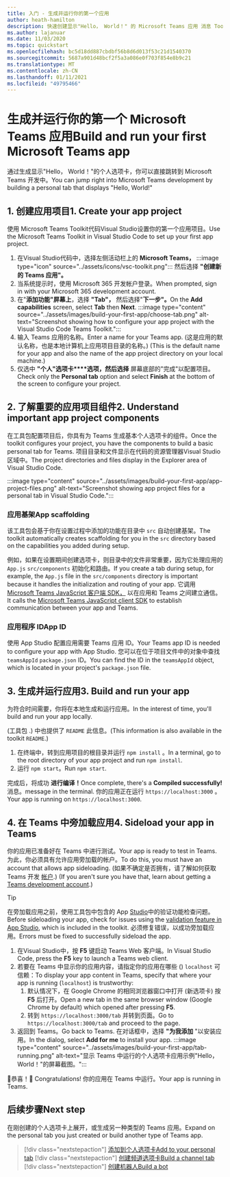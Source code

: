 ```yaml
---
title: 入门 - 生成并运行你的第一个应用
author: heath-hamilton
description: 快速创建显示"Hello， World！" 的 Microsoft Teams 应用 消息 Toolkit。
ms.author: lajanuar
ms.date: 11/03/2020
ms.topic: quickstart
ms.openlocfilehash: bc5d18dd887cbdbf56b8d6d013f53c21d1540370
ms.sourcegitcommit: 5687a901d48bcf2f5a3a086e0f703f854e8b9c21
ms.translationtype: MT
ms.contentlocale: zh-CN
ms.lasthandoff: 01/11/2021
ms.locfileid: "49795466"
---
```

# <a name="build-and-run-your-first-microsoft-teams-app"></a><span data-ttu-id="9bb32-104">生成并运行你的第一个 Microsoft Teams 应用</span><span class="sxs-lookup"><span data-stu-id="9bb32-104">Build and run your first Microsoft Teams app</span></span>

<span data-ttu-id="9bb32-105">通过生成显示"Hello， World！"的个人选项卡，你可以直接跳转到 Microsoft Teams 开发中。</span><span class="sxs-lookup"><span data-stu-id="9bb32-105">You can jump right into Microsoft Teams development by building a personal tab that displays "Hello, World!"</span></span>

## <a name="1-create-your-app-project"></a><span data-ttu-id="9bb32-106">1. 创建应用项目</span><span class="sxs-lookup"><span data-stu-id="9bb32-106">1. Create your app project</span></span>

<span data-ttu-id="9bb32-107">使用 Microsoft Teams Toolkit代码Visual Studio设置你的第一个应用项目。</span><span class="sxs-lookup"><span data-stu-id="9bb32-107">Use the Microsoft Teams Toolkit in Visual Studio Code to set up your first app project.</span></span>

1. 在Visual Studio代码中，选择左侧活动栏上的 **Microsoft Teams，** :::image type="icon" source="../assets/icons/vsc-toolkit.png"::: 然后选择 **"创建新的 Teams 应用"。**
1. <span data-ttu-id="9bb32-109">当系统提示时，使用 Microsoft 365 开发帐户登录。</span><span class="sxs-lookup"><span data-stu-id="9bb32-109">When prompted, sign in with your Microsoft 365 development account.</span></span>
1. <span data-ttu-id="9bb32-110">在"**添加功能"屏幕上**，选择 **"Tab"，** 然后选择"**下一步"。**</span><span class="sxs-lookup"><span data-stu-id="9bb32-110">On the **Add capabilities** screen, select **Tab** then **Next**.</span></span>
:::image type="content" source="../assets/images/build-your-first-app/choose-tab.png" alt-text="Screenshot showing how to configure your app project with the Visual Studio Code Teams Toolkit.":::
1. <span data-ttu-id="9bb32-112">输入 Teams 应用的名称。</span><span class="sxs-lookup"><span data-stu-id="9bb32-112">Enter a name for your Teams app.</span></span> <span data-ttu-id="9bb32-113"> (这是应用的默认名称，也是本地计算机上应用项目目录的名称。) </span><span class="sxs-lookup"><span data-stu-id="9bb32-113">(This is the default name for your app and also the name of the app project directory on your local machine.)</span></span>
1. <span data-ttu-id="9bb32-114">仅选中 **"个人"选项卡\*\*\*\*选项，然后选择** 屏幕底部的"完成"以配置项目。</span><span class="sxs-lookup"><span data-stu-id="9bb32-114">Check only the **Personal tab** option and select **Finish** at the bottom of the screen to configure your project.</span></span>

## <a name="2-understand-important-app-project-components"></a><span data-ttu-id="9bb32-115">2. 了解重要的应用项目组件</span><span class="sxs-lookup"><span data-stu-id="9bb32-115">2. Understand important app project components</span></span>

<span data-ttu-id="9bb32-116">在工具包配置项目后，你具有为 Teams 生成基本个人选项卡的组件。</span><span class="sxs-lookup"><span data-stu-id="9bb32-116">Once the toolkit configures your project, you have the components to build a basic personal tab for Teams.</span></span> <span data-ttu-id="9bb32-117">项目目录和文件显示在代码的资源管理器Visual Studio区域中。</span><span class="sxs-lookup"><span data-stu-id="9bb32-117">The project directories and files display in the Explorer area of Visual Studio Code.</span></span>

:::image type="content" source="../assets/images/build-your-first-app/app-project-files.png" alt-text="Screenshot showing app project files for a personal tab in Visual Studio Code.":::

### <a name="app-scaffolding"></a><span data-ttu-id="9bb32-119">应用基架</span><span class="sxs-lookup"><span data-stu-id="9bb32-119">App scaffolding</span></span>

<span data-ttu-id="9bb32-120">该工具包会基于你在设置过程中添加的功能在目录中 `src` 自动创建基架。</span><span class="sxs-lookup"><span data-stu-id="9bb32-120">The toolkit automatically creates scaffolding for you in the `src` directory based on the capabilities you added during setup.</span></span>

<span data-ttu-id="9bb32-121">例如，如果在设置期间创建选项卡，则目录中的文件非常重要，因为它处理应用的 `App.js` `src/components` 初始化和路由。</span><span class="sxs-lookup"><span data-stu-id="9bb32-121">If you create a tab during setup, for example, the `App.js` file in the `src/components` directory is important because it handles the initialization and routing of your app.</span></span> <span data-ttu-id="9bb32-122">它调用 [Microsoft Teams JavaScript 客户端 SDK，](../tabs/how-to/using-teams-client-sdk.md) 以在应用和 Teams 之间建立通信。</span><span class="sxs-lookup"><span data-stu-id="9bb32-122">It calls the [Microsoft Teams JavaScript client SDK](../tabs/how-to/using-teams-client-sdk.md) to establish communication between your app and Teams.</span></span>

### <a name="app-id"></a><span data-ttu-id="9bb32-123">应用程序 ID</span><span class="sxs-lookup"><span data-stu-id="9bb32-123">App ID</span></span>

<span data-ttu-id="9bb32-124">使用 App Studio 配置应用需要 Teams 应用 ID。</span><span class="sxs-lookup"><span data-stu-id="9bb32-124">Your Teams app ID is needed to configure your app with App Studio.</span></span> <span data-ttu-id="9bb32-125">您可以在位于项目文件中的对象中查找 `teamsAppId` `package.json` ID。</span><span class="sxs-lookup"><span data-stu-id="9bb32-125">You can find the ID in the `teamsAppId` object, which is located in your project's `package.json` file.</span></span>

## <a name="3-build-and-run-your-app"></a><span data-ttu-id="9bb32-126">3. 生成并运行应用</span><span class="sxs-lookup"><span data-stu-id="9bb32-126">3. Build and run your app</span></span>

<span data-ttu-id="9bb32-127">为符合时间需要，你将在本地生成和运行应用。</span><span class="sxs-lookup"><span data-stu-id="9bb32-127">In the interest of time, you'll build and run your app locally.</span></span>

<span data-ttu-id="9bb32-128"> (工具包 .) 中也提供了 `README` 此信息。</span><span class="sxs-lookup"><span data-stu-id="9bb32-128">(This information is also available in the toolkit `README`.)</span></span>

1. <span data-ttu-id="9bb32-129">在终端中，转到应用项目的根目录并运行 `npm install` 。</span><span class="sxs-lookup"><span data-stu-id="9bb32-129">In a terminal, go to the root directory of your app project and run `npm install`.</span></span>
1. <span data-ttu-id="9bb32-130">运行 `npm start`。</span><span class="sxs-lookup"><span data-stu-id="9bb32-130">Run `npm start`.</span></span>

<span data-ttu-id="9bb32-131">完成后，将成功 **进行编译！**</span><span class="sxs-lookup"><span data-stu-id="9bb32-131">Once complete, there's a **Compiled successfully!**</span></span> <span data-ttu-id="9bb32-132">消息。</span><span class="sxs-lookup"><span data-stu-id="9bb32-132">message in the terminal.</span></span> <span data-ttu-id="9bb32-133">你的应用正在运行 `https://localhost:3000` 。</span><span class="sxs-lookup"><span data-stu-id="9bb32-133">Your app is running on `https://localhost:3000`.</span></span>

## <a name="4-sideload-your-app-in-teams"></a><span data-ttu-id="9bb32-134">4. 在 Teams 中旁加载应用</span><span class="sxs-lookup"><span data-stu-id="9bb32-134">4. Sideload your app in Teams</span></span>

<span data-ttu-id="9bb32-135">你的应用已准备好在 Teams 中进行测试。</span><span class="sxs-lookup"><span data-stu-id="9bb32-135">Your app is ready to test in Teams.</span></span> <span data-ttu-id="9bb32-136">为此，你必须具有允许应用旁加载的帐户。</span><span class="sxs-lookup"><span data-stu-id="9bb32-136">To do this, you must have an account that allows app sideloading.</span></span> <span data-ttu-id="9bb32-137"> (如果不确定是否拥有，请了解如何获取 Teams 开发 [帐户](../build-your-first-app/build-first-app-overview.md#set-up-your-development-account).) </span><span class="sxs-lookup"><span data-stu-id="9bb32-137">(If you aren't sure you have that, learn about getting a [Teams development account](../build-your-first-app/build-first-app-overview.md#set-up-your-development-account).)</span></span>

> [!TIP]
> <span data-ttu-id="9bb32-138">在旁加载应用之前，使用工具包中包含的 App [Studio](../concepts/deploy-and-publish/appsource/prepare/submission-checklist.md#teams-app-validation-tool)中的验证功能检查问题。</span><span class="sxs-lookup"><span data-stu-id="9bb32-138">Before sideloading your app, check for issues using the [validation feature in App Studio](../concepts/deploy-and-publish/appsource/prepare/submission-checklist.md#teams-app-validation-tool), which is included in the toolkit.</span></span> <span data-ttu-id="9bb32-139">必须修复错误，以成功旁加载应用。</span><span class="sxs-lookup"><span data-stu-id="9bb32-139">Errors must be fixed to successfully sideload the app.</span></span>

1. <span data-ttu-id="9bb32-140">在Visual Studio中，按 **F5** 键启动 Teams Web 客户端。</span><span class="sxs-lookup"><span data-stu-id="9bb32-140">In Visual Studio Code, press the **F5** key to launch a Teams web client.</span></span>
1. <span data-ttu-id="9bb32-141">若要在 Teams 中显示你的应用内容，请指定你的应用在哪些 () `localhost` 可信赖：</span><span class="sxs-lookup"><span data-stu-id="9bb32-141">To display your app content in Teams, specify that where your app is running (`localhost`) is trustworthy:</span></span>
   1. <span data-ttu-id="9bb32-142">默认情况下，在 Google Chrome 的相同浏览器窗口中打开 (新选项卡) 按 **F5** 后打开。</span><span class="sxs-lookup"><span data-stu-id="9bb32-142">Open a new tab in the same browser window (Google Chrome by default) which opened after pressing **F5**.</span></span>
   1. <span data-ttu-id="9bb32-143">转到 `https://localhost:3000/tab` 并转到页面。</span><span class="sxs-lookup"><span data-stu-id="9bb32-143">Go to `https://localhost:3000/tab` and proceed to the page.</span></span>
1. <span data-ttu-id="9bb32-144">返回到 Teams。</span><span class="sxs-lookup"><span data-stu-id="9bb32-144">Go back to Teams.</span></span> <span data-ttu-id="9bb32-145">在对话框中，选择 **"为我添加** "以安装应用。</span><span class="sxs-lookup"><span data-stu-id="9bb32-145">In the dialog, select **Add for me** to install your app.</span></span>
:::image type="content" source="../assets/images/build-your-first-app/tab-running.png" alt-text="显示 Teams 中运行的个人选项卡应用示例&quot;Hello， World！&quot;的屏幕截图。":::

<span data-ttu-id="9bb32-147">🎉恭喜！</span><span class="sxs-lookup"><span data-stu-id="9bb32-147">🎉 Congratulations!</span></span> <span data-ttu-id="9bb32-148">你的应用在 Teams 中运行。</span><span class="sxs-lookup"><span data-stu-id="9bb32-148">Your app is running in Teams.</span></span>

## <a name="next-step"></a><span data-ttu-id="9bb32-149">后续步骤</span><span class="sxs-lookup"><span data-stu-id="9bb32-149">Next step</span></span>

<span data-ttu-id="9bb32-150">在刚创建的个人选项卡上展开，或生成另一种类型的 Teams 应用。</span><span class="sxs-lookup"><span data-stu-id="9bb32-150">Expand on the personal tab you just created or build another type of Teams app.</span></span>

> [!div class="nextstepaction"]
> [<span data-ttu-id="9bb32-151">添加到个人选项卡</span><span class="sxs-lookup"><span data-stu-id="9bb32-151">Add to your personal tab</span></span>](../build-your-first-app/build-personal-tab.md)
> [!div class="nextstepaction"]
> [<span data-ttu-id="9bb32-152">创建频道选项卡</span><span class="sxs-lookup"><span data-stu-id="9bb32-152">Build a channel tab</span></span>](../build-your-first-app/build-channel-tab.md)
> [!div class="nextstepaction"]
> [<span data-ttu-id="9bb32-153">创建机器人</span><span class="sxs-lookup"><span data-stu-id="9bb32-153">Build a bot</span></span>](../build-your-first-app/build-bot.md)
